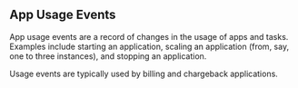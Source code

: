## App Usage Events

App usage events are a record of changes in the usage of apps and tasks.
Examples include starting an application, scaling an application (from, say, one
to three instances), and stopping an application.

Usage events are typically used by billing and chargeback applications.

